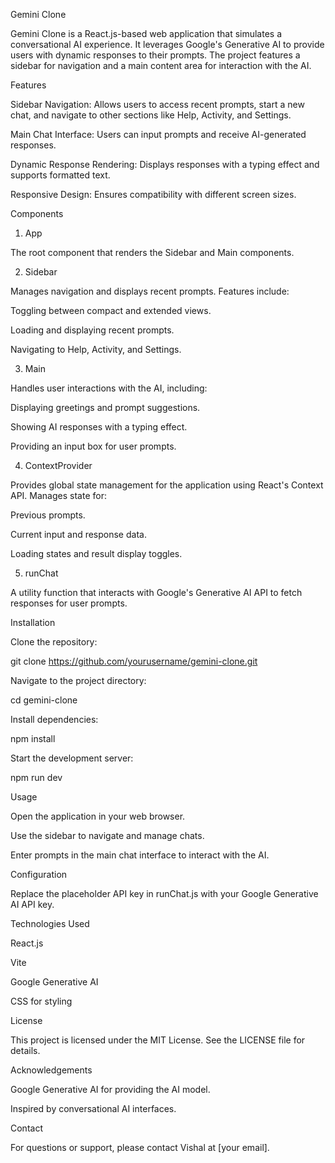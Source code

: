 Gemini Clone

Gemini Clone is a React.js-based web application that simulates a conversational AI experience. It leverages Google's Generative AI to provide users with dynamic responses to their prompts. The project features a sidebar for navigation and a main content area for interaction with the AI.

Features

Sidebar Navigation: Allows users to access recent prompts, start a new chat, and navigate to other sections like Help, Activity, and Settings.

Main Chat Interface: Users can input prompts and receive AI-generated responses.

Dynamic Response Rendering: Displays responses with a typing effect and supports formatted text.

Responsive Design: Ensures compatibility with different screen sizes.

Components

1. App

The root component that renders the Sidebar and Main components.

2. Sidebar

Manages navigation and displays recent prompts. Features include:

Toggling between compact and extended views.

Loading and displaying recent prompts.

Navigating to Help, Activity, and Settings.

3. Main

Handles user interactions with the AI, including:

Displaying greetings and prompt suggestions.

Showing AI responses with a typing effect.

Providing an input box for user prompts.

4. ContextProvider

Provides global state management for the application using React's Context API. Manages state for:

Previous prompts.

Current input and response data.

Loading states and result display toggles.

5. runChat

A utility function that interacts with Google's Generative AI API to fetch responses for user prompts.

Installation

Clone the repository:

git clone https://github.com/yourusername/gemini-clone.git

Navigate to the project directory:

cd gemini-clone

Install dependencies:

npm install

Start the development server:

npm run dev

Usage

Open the application in your web browser.

Use the sidebar to navigate and manage chats.

Enter prompts in the main chat interface to interact with the AI.

Configuration

Replace the placeholder API key in runChat.js with your Google Generative AI API key.

Technologies Used

React.js

Vite

Google Generative AI

CSS for styling

License

This project is licensed under the MIT License. See the LICENSE file for details.

Acknowledgements

Google Generative AI for providing the AI model.

Inspired by conversational AI interfaces.

Contact

For questions or support, please contact Vishal at [your email].

